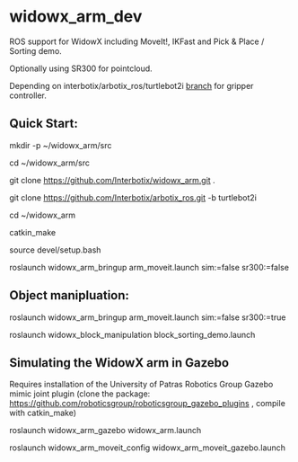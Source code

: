 # widowx_arm_dev

ROS support for WidowX including MoveIt!, IKFast and Pick & Place / Sorting demo.

Optionally using SR300 for pointcloud.

Depending on interbotix/arbotix_ros/turtlebot2i [branch](https://github.com/Interbotix/arbotix_ros/tree/turtlebot2i) for gripper controller.

## Quick Start:

mkdir -p ~/widowx_arm/src

cd ~/widowx_arm/src

git clone https://github.com/Interbotix/widowx_arm.git .

git clone https://github.com/Interbotix/arbotix_ros.git -b turtlebot2i

cd ~/widowx_arm

catkin_make

source devel/setup.bash

roslaunch widowx_arm_bringup arm_moveit.launch sim:=false sr300:=false

## Object manipluation:

roslaunch widowx_arm_bringup arm_moveit.launch sim:=false sr300:=true

roslaunch widowx_block_manipulation block_sorting_demo.launch

## Simulating the WidowX arm in Gazebo

Requires installation of the University of Patras Robotics Group Gazebo mimic joint plugin (clone the package: https://github.com/roboticsgroup/roboticsgroup_gazebo_plugins , compile with catkin_make)

roslaunch widowx_arm_gazebo widowx_arm.launch

roslaunch widowx_arm_moveit_config widowx_arm_moveit_gazebo.launch

